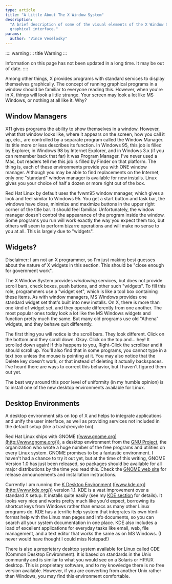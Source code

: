 ```yaml
---
type: article
title: "A Little About The X Window System"
description:
  "A brief description of some of the visual elements of the X Window System, the Linux
  graphical interface."
params:
  author: "Vince Veselosky"
---
```


:::: warning ::: title Warning :::

Information on this page has not been updated in a long time. It may be out of date.
::::

Among other things, X provides programs with standard services to display themselves
graphically. The concept of running graphical programs in a window should be familiar to
everyone reading this. However, when you\'re in X, things will look a little strange.
Your screen may look a lot like MS Windows, or nothing at all like it. Why?

## Window Managers

X11 gives programs the ability to show themselves in a window. However, what that window
looks like, where it appears on the screen, how you call it up, etc., are controlled by
a separate program called the Window Manager. Its title more or less describes its
function. In Windows 95, this job is filled by Explorer, in Windows 98 by Internet
Explorer, and in Windows 3.x (if you can remember back that far) it was Program Manager.
I\'ve never used a Mac, but readers tell me this job is filled by Finder on that
platform. The thing is, each of these environments provide you with ONE window manager.
Although you may be able to find replacements on the Internet, only one \"standard\"
window manager is available for new installs. Linux gives you your choice of half a
dozen or more right out of the box.

Red Hat Linux by default uses the fvwm95 window manager, which gives a look and feel
similar to Windows 95. You get a start button and task bar, the windows have close,
minimize and maximize buttons in the upper right corner of the title bar. It should feel
familiar. Unfortunately, the window manager doesn\'t control the appearance of the
program inside the window. Some programs you run will work exactly the way you expect
them too, but others will seem to perform bizarre operations and will make no sense to
you at all. This is largely due to \"widgets\".

## Widgets?

Disclaimer: I am not an X programmer, so I\'m just making best guesses about the nature
of X widgets in this section. This should be \"close enough for government work\".

The X Window System provides _windowing_ services, but does not provide scroll bars,
check boxes, push buttons, and other such \"widgets\". To fill this role, programmers
use a \"widget set\", which is like a tool box containing these items. As with window
managers, MS Windows provides one standard widget set that\'s built into new installs.
On X, there is more than one kind of widget set, and they operate differently from one
another. The most popular ones today look a lot like the MS Windows widgets and function
pretty much the same. But many old programs use old \"Athena\" widgets, and they behave
quit differently.

The first thing you will notice is the scroll bars. They look different. Click on the
bottom and they scroll down. Okay. Click on the top and\... hey! It scrolled down again!
If this happens to you, Right-Click the scrollbar and it should scroll up. You\'ll also
find that in some programs, you cannot type in a text box unless the mouse is pointing
at it. You may also notice that the Delete key doesn\'t work, or that instead of
deleting it actually backspaces. I\'ve heard there are ways to correct this behavior,
but I haven\'t figured them out yet.

The best way around this poor level of uniformity (in my humble opinion) is to install
one of the new desktop environments available for Linux.

## Desktop Environments

A desktop environment sits on top of X and helps to integrate applications and unify the
user interface, as well as providing services not included in the default setup (like a
trash/recycle bin).

Red Hat Linux ships with GNOME ([www.gnome.org](http://www.gnome.org/)), a desktop
environment from the [GNU Project](http://www.gnu.org/), the organization who wrote a
huge number of the free programs and utilities on every Linux system. GNOME promises to
be a fantastic environment. I haven\'t had a chance to try it out yet, but at the time
of this writing, GNOME Version 1.0 has just been released, so packages should be
available for all major distributions by the time you read this. Check the
[GNOME web site](http://www.gnome.org) for release announcements and installation
instructions.

Currently I am running the [K Desktop Environment](lx-kde.html)
([www.kde.org](http://www.kde.org/)) version 1.1. KDE is a vast improvement over a
standard X setup. It installs quite easily (see my [KDE section](lx-kde.html) for
details). It looks very nice and works pretty much like you\'d expect, borrowing its
shortcut keys from Windows rather than emacs as many other Linux programs do. KDE has a
terrific help system that integrates its own html-format help with the Linux man pages
and info documents, so you can search all your system documentation in one place. KDE
also includes a load of excellent applications for everyday tasks like email, web, file
management, and a text editor that works the same as on MS Windows. (I never would have
thought I could miss Notepad!)

There is also a proprietary desktop system available for Linux called CDE (Common
Desktop Environment). It is based on standards in the Unix community and is similar to
what you would see on a Solaris or HP/UX desktop. This is proprietary software, and to
my knowledge there is no free version available. However, if you are converting from
another Unix rather than Windows, you may find this environment comfortable.
